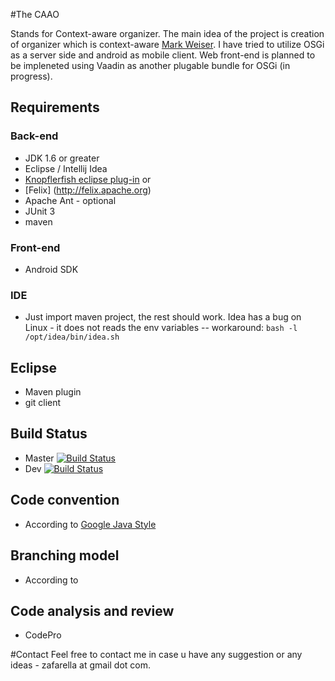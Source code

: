 
#The CAAO

Stands for Context-aware organizer. The main idea of the project is creation of organizer which is context-aware [Mark Weiser](http://en.wikipedia.org/wiki/Mark_Weiser).
I have tried to utilize OSGi as a server side and android as mobile client. Web front-end is planned to be impleneted using Vaadin as another plugable bundle for OSGi (in progress).


## Requirements
### Back-end
  * JDK 1.6 or greater
  * Eclipse / Intellij Idea
  * [Knopflerfish eclipse plug-in](http://www.knopflerfish.org/eclipse_plugin.html) or
  * [Felix] (http://felix.apache.org)
  * Apache Ant - optional
  * JUnit 3
  * maven

### Front-end
  * Android SDK

### IDE
  * Just import maven project, the rest should work. Idea has a bug on Linux - it does not reads the env variables -- workaround:
```bash -l /opt/idea/bin/idea.sh```

## Eclipse
  * Maven plugin
  * git client

## Build Status
  * Master [![Build Status](https://travis-ci.org/zafarella/caao.svg?branch=master)](https://travis-ci.org/zafarella/caao)
  * Dev [![Build Status](https://travis-ci.org/zafarella/caao.svg?branch=dev)](https://travis-ci.org/zafarella/caao)

## Code convention
  * According to [Google Java Style](https://google-styleguide.googlecode.com/svn/trunk/javaguide.html)

## Branching model
 * According to [](http://nvie.com/posts/a-successful-git-branching-model)

## Code analysis and review
  * CodePro

#Contact
Feel free to contact me in case u have any suggestion or any ideas - zafarella at gmail dot com.
